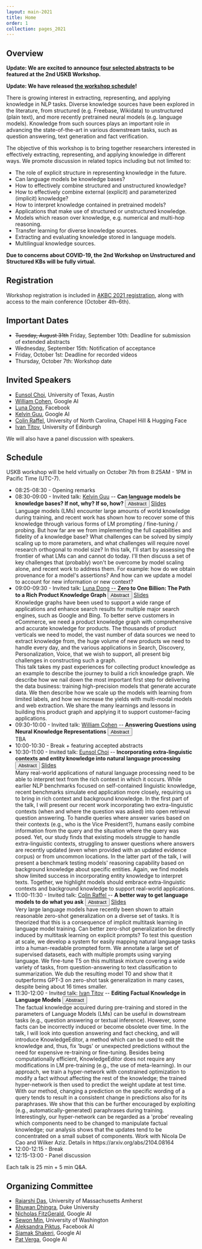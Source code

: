 ```yaml
---
layout: main-2021
title: Home
order: 1
collection: pages_2021
---
```


## Overview

**Update: We are excited to announce [four selected abstracts](https://uskb-workshop.github.io/abstracts.html) to be featured at the 2nd USKB Workshop.**

**Update: We have released [the workshop schedule](https://uskb-workshop.github.io/#schedule)!**

There is growing interest in extracting, representing, and applying knowledge in NLP tasks. Diverse knowledge sources have been explored in the literature, from structured (e.g. Freebase, Wikidata) to unstructured (plain text), and more recently pretrained neural models (e.g. language models). Knowledge from such sources plays an important role in advancing the state-of-the-art in various downstream tasks, such as question answering, text generation and fact verification.

The objective of this workshop is to bring together researchers interested in effectively extracting, representing, and applying knowledge in different ways. We promote discussion in related topics including but not limited to:

- The role of explicit structure in representing knowledge in the future.
- Can language models be knowledge bases?
- How to effectively combine structured and unstructured knowledge?
- How to effectively combine external (explicit) and parameterized (implicit) knowledge?
- How to interpret knowledge contained in pretrained models?
- Applications that make use of structured or unstructured knowledge.
- Models which reason over knowledge, e.g. numerical and multi-hop reasoning.
- Transfer learning for diverse knowledge sources.
- Extracting and evaluating knowledge stored in language models.
- Multilingual knowledge sources.

**Due to concerns about COVID-19, the 2nd Workshop on Unstructured and Structured KBs will be fully virtual.**

## Registration
Workshop registration is included in [AKBC 2021 registration](https://na.eventscloud.com/ereg/index.php?eventid=639089&), along with access to the main conference (October 4th-6th).

## Important Dates

- ~~Tuesday, August 31th~~ Friday, September 10th:       Deadline for submission of extended abstracts
- Wednesday, September 15th:  Notification of acceptance
- Friday, October 1st:        Deadline for recorded videos
- Thursday, October 7th:  Workshop date

## Invited Speakers

- [Eunsol Choi](https://www.cs.utexas.edu/~eunsol/), University of Texas, Austin
- [William Cohen](https://wwcohen.github.io/), Google AI
- [Luna Dong](https://lunadong.com/), Facebook
- [Kelvin Guu](https://www.kelvinguu.com/), Google AI
- [Colin Raffel](https://colinraffel.com/), University of North Carolina, Chapel Hill & Hugging Face
- [Ivan Titov](http://ivan-titov.org/), University of Edinburgh

We will also have a panel discussion with speakers.

## Schedule

USKB workshop will be held virtually on October 7th from 8:25AM - 1PM in Pacific Time (UTC-7).

<div id="schedule">
    <ul>
        <li>
            08:25-08:30 - Opening remarks
        </li>
        <li>
        	08:30-09:00	- Invited talk: <a href="https://www.kelvinguu.com/" target="_blank">Kelvin Guu</a> -- <b>Can language models be knowledge bases? If not, why? If so, how?</b>
        	<button class="btn btn-outline-info btn-xs" type="button" data-toggle="collapse" data-target="#kelvin-card" aria-expanded="false" aria-controls="kelvin-card">Abstract</button>
        	<!--<a href="https://www.youtube.com/watch?v=V4nbWiPdnTE" class="btn btn-outline-info btn-xs">Video</a>-->
            <a href="https://docs.google.com/presentation/d/1NnWuAqkX04fyWjvKwpnRiY5YQQllPhnuJsTJV1KdkqA/edit?resourcekey=0-LHXPYjSdAr6p1qCHwnFhfg#slide=id.gf5583ae1f7_0_162" class="btn btn-outline-info btn-xs">Slides</a>
            <div class="collapse" id="kelvin-card"><div class="card card-body">Language models (LMs) encounter large amounts of world knowledge during training, and recent work has shown how to recover some of this knowledge through various forms of LM prompting / fine-tuning / probing. But how far are we from implementing the full capabilities and fidelity of a knowledge base? What challenges can be solved by simply scaling up to more parameters, and what challenges will require novel research orthogonal to model size? In this talk, I'll start by assessing the frontier of what LMs can and cannot do today. I'll then discuss a set of key challenges that (probably) won't be overcome by model scaling alone, and recent work to address them. For example: how do we obtain provenance for a model's assertions? And how can we update a model to account for new information or new context?</div></div>
        </li>
        <li>
			09:00-09:30	- Invited talk: <a href="https://lunadong.com/" target="_blank">Luna Dong</a> -- <b>Zero to One Billion: The Path to a Rich Product Knowledge Graph</b>
        	<button class="btn btn-outline-info btn-xs" type="button" data-toggle="collapse" data-target="#luna-card" aria-expanded="false" aria-controls="luna-card">Abstract</button>
        	<!--<a href="https://www.youtube.com/watch?v=V4nbWiPdnTE" class="btn btn-outline-info btn-xs">Video</a>-->
            <a href="http://lunadong.com/talks/PG0to1B.pptx" class="btn btn-outline-info btn-xs">Slides</a>
            <div class="collapse" id="luna-card"><div class="card card-body">Knowledge graphs have been used to support a wide range of applications and enhance search results for multiple major search engines, such as Google and Bing. To better serve customers in eCommerce, we need a product knowledge graph with comprehensive and accurate knowledge for products. The thousands of product verticals we need to model, the vast number of data sources we need to extract knowledge from, the huge volume of new products we need to handle every day, and the various applications in Search, Discovery, Personalization, Voice, that we wish to support, all present big challenges in constructing such a graph.
           	<br />
			This talk takes my past experiences for collecting product knowledge as an example to describe the journey to build a rich knowledge graph. We describe how we nail down the most important first step for delivering the data business: training high-precision models that generate accurate data. We then describe how we scale up the models with learning from limited labels, and how we increase the yields with multi-modal models and web extraction. We share the many learnings and lessons in building this product graph and applying it to support customer-facing applications.</div></div>
		</li>
		<li>
			09:30-10:00	- Invited talk: <a href="https://wwcohen.github.io/" target="_blank">William Cohen</a> -- <b>Answering Questions using Neural Knowledge Representations</b>
        	<button class="btn btn-outline-info btn-xs" type="button" data-toggle="collapse" data-target="#william-card" aria-expanded="false" aria-controls="william-card">Abstract</button>
        	<!--<a href="https://www.youtube.com/watch?v=V4nbWiPdnTE" class="btn btn-outline-info btn-xs">Video</a>-->
            <div class="collapse" id="william-card"><div class="card card-body">TBA</div></div>
		</li>
		<li>
			10:00-10:30	- Break + featuring accepted abstracts
		</li>
		<li>
			10:30-11:00	- Invited talk: <a href="https://www.cs.utexas.edu/~eunsol/" target="_blank">Eunsol Choi</a> -- <b>Incorporating extra-linguistic contexts and entity knowledge into natural language processing</b>
        	<button class="btn btn-outline-info btn-xs" type="button" data-toggle="collapse" data-target="#eunsol-card" aria-expanded="false" aria-controls="eunsol-card">Abstract</button>
        	<!--<a href="https://www.youtube.com/watch?v=V4nbWiPdnTE" class="btn btn-outline-info btn-xs">Video</a>-->
            <a href="/assets/uskb_eunsol.pdf" class="btn btn-outline-info btn-xs">Slides</a>
            <div class="collapse" id="eunsol-card"><div class="card card-body">Many real-world applications of natural language processing need to be able to interpret text from the rich context in which it occurs. While earlier NLP benchmarks focused on self-contained linguistic knowledge, recent benchmarks simulate end application more closely, requiring us to bring in rich context and background knowledge. In the first part of the talk, I will present our recent work incorporating two extra-linguistic contexts (when and where the question was asked) into open retrieval question answering. To handle queries where answer varies based on their contexts (e.g., who is the Vice President?), humans easily combine information from the query and the situation where the query was posed. Yet, our study finds that existing models struggle to handle extra-linguistic contexts, struggling to answer questions where answers are recently updated (even when provided with an updated evidence corpus) or from uncommon locations. In the latter part of the talk, I will present a benchmark testing models' reasoning capability based on background knowledge about specific entities. Again, we find models show limited success in incorporating entity knowledge to interpret texts. Together, we highlight models should embrace extra-linguistic contexts and background knowledge to support real-world applications. </div></div>
		</li>
		<li>
			11:00-11:30	- Invited talk: <a href="https://colinraffel.com/" target="_blank">Colin Raffel</a> -- <b>A better way to get language models to do what you ask</b>
        	<button class="btn btn-outline-info btn-xs" type="button" data-toggle="collapse" data-target="#colin-card" aria-expanded="false" aria-controls="colin-card">Abstract</button>
        	<!--<a href="https://www.youtube.com/watch?v=V4nbWiPdnTE" class="btn btn-outline-info btn-xs">Video</a>-->
            <a href="http://colinraffel.com/talks/uskb2021better.pdf" class="btn btn-outline-info btn-xs">Slides</a>
            <div class="collapse" id="colin-card"><div class="card card-body">Very large language models have recently been shown to attain reasonable zero-shot generalization on a diverse set of tasks. It is theorized that this is a consequence of implicit multitask learning in language model training. Can better zero-shot generalization be directly induced by multitask learning on explicit prompts? To test this question at scale, we develop a system for easily mapping natural language tasks into a human-readable prompted form. We annotate a large set of supervised datasets, each with multiple prompts using varying language. We fine-tune T5 on this multitask mixture covering a wide variety of tasks, from question-answering to text classification to summarization. We dub the resulting model T0 and show that it outperforms GPT-3 on zero-shot task generalization in many cases, despite being about 16 times smaller.</div></div>
		</li>
		<li>
			11:30-12:00	- Invited talk: <a href="http://ivan-titov.org/" target="_blank">Ivan Titov</a> -- <b>Editing Factual Knowledge in Language Models</b>
        	<button class="btn btn-outline-info btn-xs" type="button" data-toggle="collapse" data-target="#ivan-card" aria-expanded="false" aria-controls="ivan-card">Abstract</button>
        	<!--<a href="https://www.youtube.com/watch?v=V4nbWiPdnTE" class="btn btn-outline-info btn-xs">Video</a>-->
            <div class="collapse" id="ivan-card"><div class="card card-body">The factual knowledge acquired during pre-training and stored in the parameters of Language Models (LMs) can be useful in downstream tasks (e.g., question answering or textual inference). However, some facts can be incorrectly induced or become obsolete over time. In the talk, I will look into question answering and fact checking, and will introduce  KnowledgeEditor, a method which can be used to edit the knowledge and, thus, fix 'bugs' or unexpected predictions without the need for expensive re-training or fine-tuning. Besides being computationally efficient, KnowledgeEditor does not require any modifications in LM pre-training (e.g., the use of meta-learning). In our approach, we train a hyper-network with constrained optimization to modify a fact without affecting the rest of the knowledge; the trained hyper-network is then used to predict the weight update at test time. With our method, changing a prediction on the specific wording of a query tends to result in a consistent change in predictions also for its paraphrases. We show that this can be further encouraged by exploiting (e.g., automatically-generated) paraphrases during training. Interestingly, our hyper-network can be regarded as a 'probe' revealing which components need to be changed to manipulate factual knowledge; our analysis shows that the updates tend to be concentrated on a small subset of components. Work with Nicola De Cao and Wilker Aziz. Details in https://arxiv.org/abs/2104.08164</div></div>
		</li>
		<li>
			12:00-12:15	- Break
		</li>
		<li>
			12:15-13:00	- Panel discussion
		</li>
	</ul>
</div>

Each talk is 25 min + 5 min Q&A.


## Organizing Committee
- [Rajarshi Das](http://rajarshd.github.io/), University of Massachusetts Amherst
- [Bhuwan Dhingra](https://www.cs.cmu.edu/~bdhingra/), Duke University
- [Nicholas FitzGerald](http://nfitz.net/), Google AI
- [Sewon Min](https://shmsw25.github.io/), University of Washington
- [Aleksandra Piktus](https://uk.linkedin.com/in/piktus), Facebook AI
- [Siamak Shakeri](https://www.linkedin.com/in/siamak-shakeri-b0827316), Google AI
- [Pat Verga](https://people.cs.umass.edu/~pat/), Google AI

